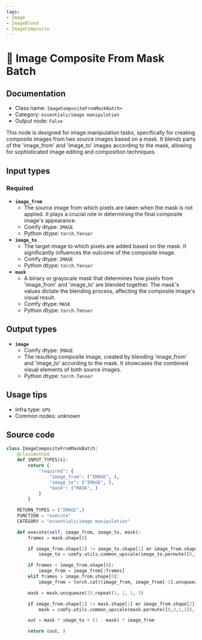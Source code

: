 ```yaml
---
tags:
- Image
- ImageBlend
- ImageComposite
---
```


# 🔧 Image Composite From Mask Batch
## Documentation
- Class name: `ImageCompositeFromMaskBatch+`
- Category: `essentials/image manipulation`
- Output node: `False`

This node is designed for image manipulation tasks, specifically for creating composite images from two source images based on a mask. It blends parts of the 'image_from' and 'image_to' images according to the mask, allowing for sophisticated image editing and composition techniques.
## Input types
### Required
- **`image_from`**
    - The source image from which pixels are taken when the mask is not applied. It plays a crucial role in determining the final composite image's appearance.
    - Comfy dtype: `IMAGE`
    - Python dtype: `torch.Tensor`
- **`image_to`**
    - The target image to which pixels are added based on the mask. It significantly influences the outcome of the composite image.
    - Comfy dtype: `IMAGE`
    - Python dtype: `torch.Tensor`
- **`mask`**
    - A binary or grayscale mask that determines how pixels from 'image_from' and 'image_to' are blended together. The mask's values dictate the blending process, affecting the composite image's visual result.
    - Comfy dtype: `MASK`
    - Python dtype: `torch.Tensor`
## Output types
- **`image`**
    - Comfy dtype: `IMAGE`
    - The resulting composite image, created by blending 'image_from' and 'image_to' according to the mask. It showcases the combined visual elements of both source images.
    - Python dtype: `torch.Tensor`
## Usage tips
- Infra type: `GPU`
- Common nodes: unknown


## Source code
```python
class ImageCompositeFromMaskBatch:
    @classmethod
    def INPUT_TYPES(s):
        return {
            "required": {
                "image_from": ("IMAGE", ),
                "image_to": ("IMAGE", ),
                "mask": ("MASK", )
            }
        }

    RETURN_TYPES = ("IMAGE",)
    FUNCTION = "execute"
    CATEGORY = "essentials/image manipulation"

    def execute(self, image_from, image_to, mask):
        frames = mask.shape[0]

        if image_from.shape[1] != image_to.shape[1] or image_from.shape[2] != image_to.shape[2]:
            image_to = comfy.utils.common_upscale(image_to.permute([0,3,1,2]), image_from.shape[2], image_from.shape[1], upscale_method='bicubic', crop='center').permute([0,2,3,1])

        if frames < image_from.shape[0]:
            image_from = image_from[:frames]
        elif frames > image_from.shape[0]:
            image_from = torch.cat((image_from, image_from[-1].unsqueeze(0).repeat(frames-image_from.shape[0], 1, 1, 1)), dim=0)

        mask = mask.unsqueeze(3).repeat(1, 1, 1, 3)

        if image_from.shape[1] != mask.shape[1] or image_from.shape[2] != mask.shape[2]:
            mask = comfy.utils.common_upscale(mask.permute([0,3,1,2]), image_from.shape[2], image_from.shape[1], upscale_method='bicubic', crop='center').permute([0,2,3,1])

        out = mask * image_to + (1 - mask) * image_from

        return (out, )

```
